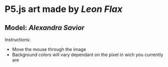 # P5.js art made by ***Leon Flax***

## Model: *Alexandra Savior*

Instructions: 
- Move the mouse through the image
- Background colors will vary dependant on the pixel in wich you currently are